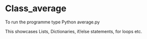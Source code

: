 # Class_average


To run the programme type Python average.py

This showcases Lists, Dictionaries, if/else statements, for loops etc.
